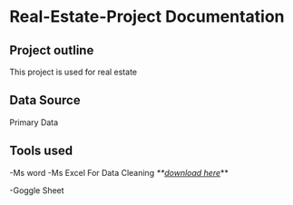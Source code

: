 # Real-Estate-Project Documentation

## Project outline
This project is used for real estate
## Data Source
Primary Data
## Tools used
-Ms word
-Ms Excel For Data Cleaning _**[download here](https://microsoft.com)_**

-Goggle Sheet
##


